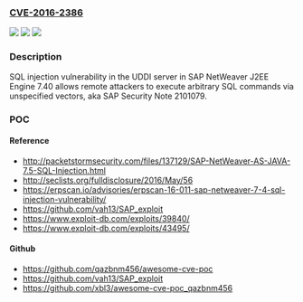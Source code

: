 ### [CVE-2016-2386](https://cve.mitre.org/cgi-bin/cvename.cgi?name=CVE-2016-2386)
![](https://img.shields.io/static/v1?label=Product&message=n%2Fa&color=blue)
![](https://img.shields.io/static/v1?label=Version&message=n%2Fa&color=blue)
![](https://img.shields.io/static/v1?label=Vulnerability&message=n%2Fa&color=brighgreen)

### Description

SQL injection vulnerability in the UDDI server in SAP NetWeaver J2EE Engine 7.40 allows remote attackers to execute arbitrary SQL commands via unspecified vectors, aka SAP Security Note 2101079.

### POC

#### Reference
- http://packetstormsecurity.com/files/137129/SAP-NetWeaver-AS-JAVA-7.5-SQL-Injection.html
- http://seclists.org/fulldisclosure/2016/May/56
- https://erpscan.io/advisories/erpscan-16-011-sap-netweaver-7-4-sql-injection-vulnerability/
- https://github.com/vah13/SAP_exploit
- https://www.exploit-db.com/exploits/39840/
- https://www.exploit-db.com/exploits/43495/

#### Github
- https://github.com/qazbnm456/awesome-cve-poc
- https://github.com/vah13/SAP_exploit
- https://github.com/xbl3/awesome-cve-poc_qazbnm456

